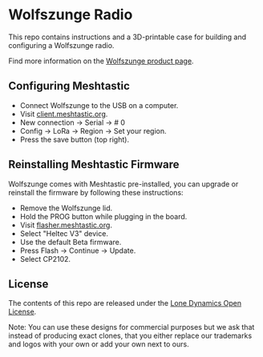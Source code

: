 # Wolfszunge Radio

This repo contains instructions and a 3D-printable case for building and configuring a Wolfszunge radio.

Find more information on the [Wolfszunge product page](https://machdyne.com/product/wolfszunge-radio-kit/).

## Configuring Meshtastic

- Connect Wolfszunge to the USB on a computer.
- Visit [client.meshtastic.org](https://client.meshtastic.org/).
- New connection -> Serial -> # 0
- Config -> LoRa -> Region -> Set your region.
- Press the save button (top right).

## Reinstalling Meshtastic Firmware

Wolfszunge comes with Meshtastic pre-installed, you can upgrade or reinstall the firmware by following these instructions:

- Remove the Wolfszunge lid.
- Hold the PROG button while plugging in the board.
- Visit [flasher.meshtastic.org](https://flasher.meshtastic.org/).
- Select "Heltec V3" device.
- Use the default Beta firmware.
- Press Flash -> Continue -> Update.
- Select CP2102.

## License

The contents of this repo are released under the [Lone Dynamics Open License](LICENSE.md).

Note: You can use these designs for commercial purposes but we ask that instead of producing exact clones, that you either replace our trademarks and logos with your own or add your own next to ours.
